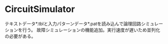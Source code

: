 # CircuitSimulator
テキストデータ*.tblと入力パターンデータ*.patを読み込んで論理回路シミュレーションを行う。
故障シミュレーションの機能追加。実行速度が遅いため並列化の必要がある。
